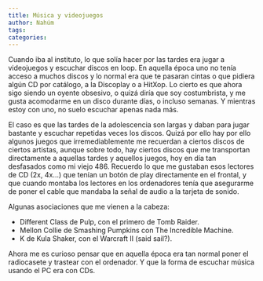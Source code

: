 ```yaml
---
title: Música y videojuegos
author: Nahúm
tags:
categories:
---
```


Cuando iba al instituto, lo que solía hacer por las tardes era jugar a videojuegos y escuchar discos en loop. En aquella época uno no tenía acceso a muchos discos y lo normal era que te pasaran cintas o que pidiera algún CD por catálogo, a la Discoplay o a HitXop. Lo cierto es que ahora sigo siendo un oyente obsesivo, o quizá diría que soy costumbrista, y me gusta acomodarme en un disco durante días, o incluso semanas. Y mientras estoy con uno, no suelo escuchar apenas nada más.

El caso es que las tardes de la adolescencia son largas y daban para jugar bastante y escuchar repetidas veces los discos. Quizá por ello hay por ello algunos juegos que irremediablemente me recuerdan a ciertos discos de ciertos artistas, aunque sobre todo, hay ciertos discos que me transportan directamente a aquellas tardes y aquellos juegos, hoy en día tan desfasados como mi viejo 486\. Recuerdo lo que me gustaban esos lectores de CD (2x, 4x…) que tenían un botón de play directamente en el frontal, y que cuando montaba los lectores en los ordenadores tenía que asegurarme de poner el cable que mandaba la señal de audio a la tarjeta de sonido.

Algunas asociaciones que me vienen a la cabeza:

*   Different Class de Pulp, con el primero de Tomb Raider.
*   Mellon Collie de Smashing Pumpkins con The Incredible Machine.
*   K de Kula Shaker, con el Warcraft II (said sail?).

Ahora me es curioso pensar que en aquella época era tan normal poner el radiocasete y trastear con el ordenador. Y que la forma de escuchar música usando el PC era con CDs.

